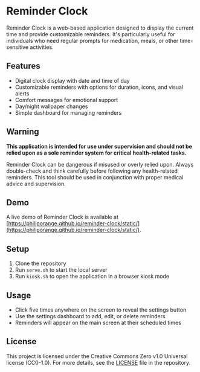 # Reminder Clock

Reminder Clock is a web-based application designed to display the current time and provide customizable reminders. It's particularly useful for individuals who need regular prompts for medication, meals, or other time-sensitive activities.

## Features

- Digital clock display with date and time of day
- Customizable reminders with options for duration, icons, and visual alerts
- Comfort messages for emotional support
- Day/night wallpaper changes
- Simple dashboard for managing reminders

## Warning

**This application is intended for use under supervision and should not be relied upon as a sole reminder system for critical health-related tasks.**

Reminder Clock can be dangerous if misused or overly relied upon. Always double-check and think carefully before following any health-related reminders. This tool should be used in conjunction with proper medical advice and supervision.

## Demo

A live demo of Reminder Clock is available at [https://philiporange.github.io/reminder-clock/static/](https://philiporange.github.io/reminder-clock/static/).

## Setup

1. Clone the repository
2. Run `serve.sh` to start the local server
3. Run `kiosk.sh` to open the application in a browser kiosk mode

## Usage

- Click five times anywhere on the screen to reveal the settings button
- Use the settings dashboard to add, edit, or delete reminders
- Reminders will appear on the main screen at their scheduled times

## License

This project is licensed under the Creative Commons Zero v1.0 Universal license (CC0-1.0). For more details, see the [LICENSE](LICENSE) file in the repository.
